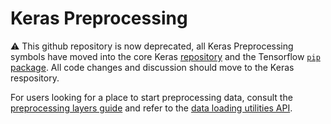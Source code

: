 # Keras Preprocessing

⚠️ This github repository is now deprecated, all Keras Preprocessing symbols have
moved into the core Keras [repository](https://github.com/keras-team/keras)
and the Tensorflow [`pip` package](https://www.tensorflow.org/install). All code
changes and discussion should move to the Keras respository.

For users looking for a place to start preprocessing data, consult the
[preprocessing layers guide](https://keras.io/guides/preprocessing_layers/)
and refer to the [data loading utilities API](https://keras.io/api/data_loading/).
